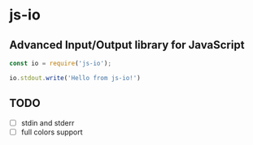 # js-io

## Advanced Input/Output library for JavaScript

```javascript
const io = require('js-io');

io.stdout.write('Hello from js-io!')
```

## TODO

- [ ] stdin and stderr
- [ ] full colors support